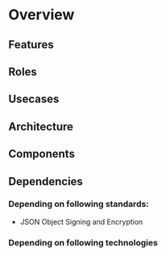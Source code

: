 Overview
========



## Features



## Roles



## Usecases



## Architecture



## Components



## Dependencies

###  Depending on following standards:

+   JSON Object Signing and Encryption


### Depending on following technologies
